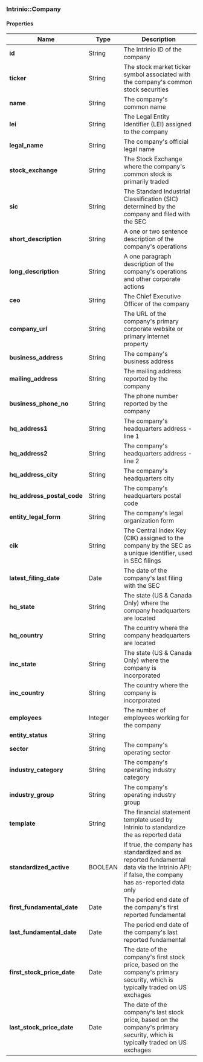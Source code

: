 

[//]: # (CLASS:Intrinio::Company)

[//]: # (KIND:object)

### Intrinio::Company

#### Properties

[//]: # (START_DEFINITION)

Name | Type | Description
------------ | ------------- | -------------
**id** | String | The Intrinio ID of the company &nbsp;
**ticker** | String | The stock market ticker symbol associated with the company&#39;s common stock securities &nbsp;
**name** | String | The company&#39;s common name &nbsp;
**lei** | String | The Legal Entity Identifier (LEI) assigned to the company &nbsp;
**legal_name** | String | The company&#39;s official legal name &nbsp;
**stock_exchange** | String | The Stock Exchange where the company&#39;s common stock is primarily traded &nbsp;
**sic** | String | The Standard Industrial Classification (SIC) determined by the company and filed with the SEC &nbsp;
**short_description** | String | A one or two sentence description of the company&#39;s operations &nbsp;
**long_description** | String | A one paragraph description of the company&#39;s operations and other corporate actions &nbsp;
**ceo** | String | The Chief Executive Officer of the company &nbsp;
**company_url** | String | The URL of the company&#39;s primary corporate website or primary internet property &nbsp;
**business_address** | String | The company&#39;s business address &nbsp;
**mailing_address** | String | The mailing address reported by the company &nbsp;
**business_phone_no** | String | The phone number reported by the company &nbsp;
**hq_address1** | String | The company&#39;s headquarters address - line 1 &nbsp;
**hq_address2** | String | The company&#39;s headquarters address - line 2 &nbsp;
**hq_address_city** | String | The company&#39;s headquarters city &nbsp;
**hq_address_postal_code** | String | The company&#39;s headquarters postal code &nbsp;
**entity_legal_form** | String | The company&#39;s legal organization form &nbsp;
**cik** | String | The Central Index Key (CIK) assigned to the company by the SEC as a unique identifier, used in SEC filings &nbsp;
**latest_filing_date** | Date | The date of the company&#39;s last filing with the SEC &nbsp;
**hq_state** | String | The state (US &amp; Canada Only) where the company headquarters are located &nbsp;
**hq_country** | String | The country where the company headquarters are located &nbsp;
**inc_state** | String | The state (US &amp; Canada Only) where the company is incorporated &nbsp;
**inc_country** | String | The country where the company is incorporated &nbsp;
**employees** | Integer | The number of employees working for the company &nbsp;
**entity_status** | String |  &nbsp;
**sector** | String | The company&#39;s operating sector &nbsp;
**industry_category** | String | The company&#39;s operating industry category &nbsp;
**industry_group** | String | The company&#39;s operating industry group &nbsp;
**template** | String | The financial statement template used by Intrinio to standardize the as reported data &nbsp;
**standardized_active** | BOOLEAN | If true, the company has standardized and as reported fundamental data via the Intrinio API; if false, the company has as-reported data only &nbsp;
**first_fundamental_date** | Date | The period end date of the company&#39;s first reported fundamental &nbsp;
**last_fundamental_date** | Date | The period end date of the company&#39;s last reported fundamental &nbsp;
**first_stock_price_date** | Date | The date of the company&#39;s first stock price, based on the company&#39;s primary security, which is typically traded on US exchages &nbsp;
**last_stock_price_date** | Date | The date of the company&#39;s last stock price, based on the company&#39;s primary security, which is typically traded on US exchages &nbsp;

[//]: # (END_DEFINITION)



